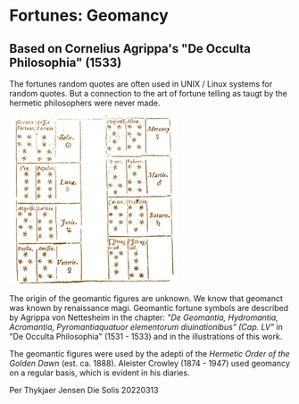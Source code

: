 # Fortunes: Geomancy

## Based on Cornelius Agrippa's "De Occulta Philosophia" (1533)

The fortunes random quotes are often used in UNIX / Linux systems for random quotes. But a connection to the art of fortune telling as taugt by the hermetic philosophers were never made.

![Agrippa's Geomantic Figures](figuresplanetaryrulers.jpg)

The origin of the geomantic figures are unknown. We know that geomanct was known by renaissance magi. Geomantic fortune symbols are described by Agrippa von Nettesheim in the chapter: *"De Geomantia, Hydromantia, Acromantia, Pyromantiaquatuor elementorum diuinationibus" (Cap. LV"* in "De Occulta Philosophia" (1531 - 1533) and in the illustrations of this work.

The geomantic figures were used by the adepti of the *Hermetic Order of the Golden Dawn* (est. ca. 1888). Aleister Crowley (1874 - 1947) used geomancy on a regular basis, which is evident in his diaries.

Per Thykjaer Jensen
Die Solis 20220313
